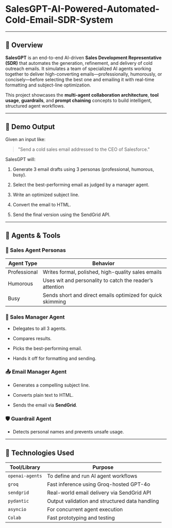 # SalesGPT-AI-Powered-Automated-Cold-Email-SDR-System
---
## 📌 Overview

**SalesGPT** is an end-to-end AI-driven **Sales Development Representative (SDR)** that automates the generation, refinement, and delivery of cold outreach emails. It simulates a team of specialized AI agents working together to deliver high-converting emails—professionally, humorously, or concisely—before selecting the best one and emailing it with real-time formatting and subject-line optimization.

This project showcases the **multi-agent collaboration architecture**, **tool usage**, **guardrails**, and **prompt chaining** concepts to build intelligent, structured agent workflows.

---

## 🚀 Demo Output

Given an input like:

> "Send a cold sales email addressed to the CEO of Salesforce."

SalesGPT will:

1. Generate 3 email drafts using 3 personas (professional, humorous, busy).
   
2. Select the best-performing email as judged by a manager agent.
   
3. Write an optimized subject line.
   
4. Convert the email to HTML.
   
5. Send the final version using the SendGrid API.

---

## 🧠 Agents & Tools

### 🤹 Sales Agent Personas

| Agent Type     | Behavior                                                   |
|----------------|------------------------------------------------------------|
| Professional   | Writes formal, polished, high-quality sales emails         |
| Humorous       | Uses wit and personality to catch the reader’s attention   |
| Busy           | Sends short and direct emails optimized for quick skimming|

### 🧠 Sales Manager Agent

- Delegates to all 3 agents.
  
- Compares results.
  
- Picks the best-performing email.
  
- Hands it off for formatting and sending.

### 📤 Email Manager Agent

- Generates a compelling subject line.
  
- Converts plain text to HTML.
  
- Sends the email via **SendGrid**.

### 🛡️ Guardrail Agent

- Detects personal names and prevents unsafe usage.

---

## 🔧 Technologies Used

| Tool/Library     | Purpose                                           |
|------------------|---------------------------------------------------|
| `openai-agents`  | To define and run AI agent workflows              |
| `groq`           | Fast inference using Groq-hosted GPT-4o           |
| `sendgrid`       | Real-world email delivery via SendGrid API       |
| `pydantic`       | Output validation and structured data handling    |
| `asyncio`        | For concurrent agent execution                    |
| `Colab`          | Fast prototyping and testing                      |


